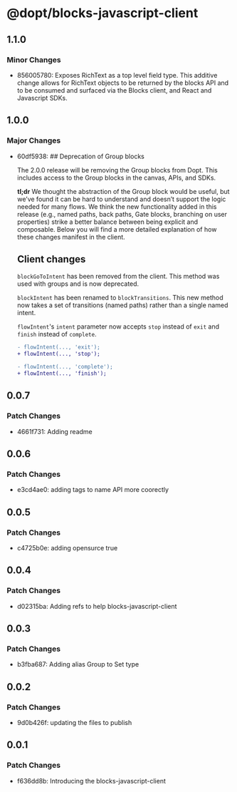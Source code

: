 # @dopt/blocks-javascript-client

## 1.1.0

### Minor Changes

- 856005780: Exposes RichText as a top level field type. This additive change allows for RichText objects to be returned by the blocks API and to be consumed and surfaced via the Blocks client, and React and Javascript SDKs.

## 1.0.0

### Major Changes

- 60df5938: ## Deprecation of Group blocks

  The 2.0.0 release will be removing the Group blocks from Dopt. This includes access to the Group blocks in the canvas, APIs, and SDKs.

  **tl;dr** We thought the abstraction of the Group block would be useful, but we’ve found it can be hard to understand and doesn’t support the logic needed for many flows. We think the new functionality added in this release (e.g., named paths, back paths, Gate blocks, branching on user properties) strike a better balance between being explicit and composable. Below you will find a more detailed explanation of how these changes manifest in the client.

  ## Client changes

  `blockGoToIntent` has been removed from the client. This method was used with groups and is now deprecated.

  `blockIntent` has been renamed to `blockTransitions`. This new method now takes a set of transitions (named paths) rather than a single named intent.

  `flowIntent`'s `intent` parameter now accepts `stop` instead of `exit` and `finish` instead of `complete`.

  ```diff
  - flowIntent(..., 'exit');
  + flowIntent(..., 'stop');

  - flowIntent(..., 'complete');
  + flowIntent(..., 'finish');
  ```

## 0.0.7

### Patch Changes

- 4661f731: Adding readme

## 0.0.6

### Patch Changes

- e3cd4ae0: adding tags to name API more coorectly

## 0.0.5

### Patch Changes

- c4725b0e: adding opensurce true

## 0.0.4

### Patch Changes

- d02315ba: Adding refs to help blocks-javascript-client

## 0.0.3

### Patch Changes

- b3fba687: Adding alias Group to Set type

## 0.0.2

### Patch Changes

- 9d0b426f: updating the files to publish

## 0.0.1

### Patch Changes

- f636dd8b: Introducing the blocks-javascript-client
